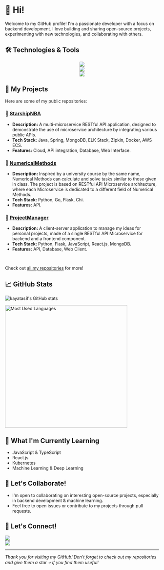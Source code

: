 # 👋 Hi!

Welcome to my GitHub profile! I'm a passionate developer with a focus on backend development. I love building and sharing open-source projects, experimenting with new technologies, and collaborating with others.

## 🛠️ Technologies & Tools

<div align="center">
    <img src="https://skillicons.dev/icons?i=java,python,cpp,go,cs,c,javascript,typescript" /><br>
    <img src="https://skillicons.dev/icons?i=spring,flask,docker,aws,mongodb,mysql,sqlite,git,github,elasticsearch,maven,postman,unity,react" /><br>
    <img src="https://skillicons.dev/icons?i=idea,pycharm,clion,vscode" /><br>
</div>
  
## 🚀 My Projects

Here are some of my public repositories:

### 🏀 [StarshipNBA](https://github.com/kayatsa8/StarshipNBA)
- **Description:** A multi-microservice RESTful API application, designed to demonstrate the use of microservice architecture by integrating various public APIs.
- **Tech Stack:** Java, Spring, MongoDB, ELK Stack, Zipkin, Docker, AWS ECS.
- **Features:** Cloud, API integration, Database, Web Interface.

### 🧮 [NumericalMethods](https://github.com/kayatsa8/NumericalMethods)
- **Description:** Inspired by a university course by the same name, Numerical Methods can calculate and solve tasks similar to those given in class.
The project is based on RESTful API Microservice architecture, where each Microservice is dedicated to a different field of Numerical Methods.
- **Tech Stack:** Python, Go, Flask, Chi.
- **Features:** API.

### 📝 [ProjectManager](https://github.com/kayatsa8/ProjectManager)
- **Description:** A client-server application to manage my ideas for personal projects, made of a single RESTful API Microservice for backend and a frontend component.
- **Tech Stack:** Python, Flask, JavaScript, React.js, MongoDB.
- **Features:** API, Database, Web Client.
 
<br>

Check out [all my repositories](https://github.com/kayatsa8?tab=repositories) for more!

## 📈 GitHub Stats

![kayatas8's GitHub stats](https://github-readme-stats.vercel.app/api?username=kayatsa8&show_icons=true&theme=radical)
<!-- Most Used Languages -->
  <img src="https://github-readme-stats.vercel.app/api/top-langs/?username=kayatsa8&layout=compact&theme=radical" alt="Most Used Languages"  width="400"/>


## 🌱 What I'm Currently Learning

- JavaScript & TypeScript
- React.js
- Kubernetes
- Machine Learning & Deep Learning

## 👯 Let's Collaborate!

- I'm open to collaborating on interesting open-source projects, especially in backend development & machine learning.
- Feel free to open issues or contribute to my projects through pull requests.

## 💬 Let's Connect!

<div align="left"> 
  <a href="mailto:kayatsa8@gmail.com">
    <img src="https://img.shields.io/badge/Gmail-333333?style=for-the-badge&logo=gmail&logoColor=red" />
  </a>
  <br>
  <a href="https://www.linkedin.com/in/sagikayat/" target="_blank">
    <img src="https://img.shields.io/badge/LinkedIn-0077B5?style=for-the-badge&logo=linkedin&logoColor=white" target="_blank" />
  </a>
</div>


---

*Thank you for visiting my GitHub! Don't forget to check out my repositories and give them a star ⭐ if you find them useful!*
